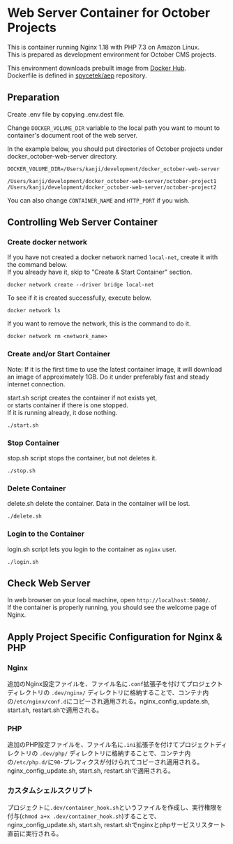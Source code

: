 # Web Server Container for October Projects
This is container running Nginx 1.18 with PHP 7.3 on Amazon Linux.  
This is prepared as development environment for October CMS projects.

This environment downloads prebuilt image from [Docker Hub](https://cloud.docker.com/u/spycetek/repository/docker/spycetek/aep).  
Dockerfile is defined in [spycetek/aep](https://bitbucket.org/spycetek/aep) repository.

## Preparation
Create .env file by copying .env.dest file.

Change `DOCKER_VOLUME_DIR` variable to the local path you want to mount to container's document root of the web server.

In the example below, you should put directories of October projects under docker_october-web-server directory.
```
DOCKER_VOLUME_DIR=/Users/kanji/development/docker_october-web-server
```

```
/Users/kanji/development/docker_october-web-server/october-project1
/Users/kanji/development/docker_october-web-server/october-project2
```

You can also change `CONTAINER_NAME` and `HTTP_PORT` if you wish.


## Controlling Web Server Container
### Create docker network
If you have not created a docker network named `local-net`, create it with the command below.  
If you already have it, skip to "Create & Start Container" section.

```
docker network create --driver bridge local-net
```

To see if it is created successfully, execute below.
```
docker network ls
```

If you want to remove the network, this is the command to do it.
```
docker network rm <network_name>
```

### Create and/or Start Container
Note: If it is the first time to use the latest container image, it will download an image of approximately 1GB. Do it under preferably fast and steady internet connection.

start.sh script creates the container if not exists yet,  
or starts container if there is one stopped.  
If it is running already, it dose nothing.
```
./start.sh
```

### Stop Container
stop.sh script stops the container, but not deletes it.
```
./stop.sh
```

### Delete Container
delete.sh delete the container. Data in the container will be lost.
```
./delete.sh
```

### Login to the Container
login.sh script lets you login to the container as `nginx` user.
```
./login.sh
```


## Check Web Server
In web browser on your local machine, open `http://localhost:50080/`.  
If the container is properly running, you should see the welcome page of Nginx.


## Apply Project Specific Configuration for Nginx & PHP
### Nginx
追加のNginx設定ファイルを、ファイル名に`.conf`拡張子を付けてプロジェクトディレクトリの `.dev/nginx/` ディレクトリに格納することで、コンテナ内の`/etc/nginx/conf.d`にコピーされ適用される。nginx_config_update.sh, start.sh, restart.shで適用される。

### PHP
追加のPHP設定ファイルを、ファイル名に`.ini`拡張子を付けてプロジェクトディレクトリの `.dev/php/` ディレクトリに格納することで、コンテナ内の`/etc/php.d/`に`90-`プレフィクスが付けられてコピーされ適用される。nginx_config_update.sh, start.sh, restart.shで適用される。

### カスタムシェルスクリプト
プロジェクトに`.dev/container_hook.sh`というファイルを作成し、実行権限を付与(`chmod a+x .dev/container_hook.sh`)することで、nginx_config_update.sh, start.sh, restart.shでnginxとphpサービスリスタート直前に実行される。
